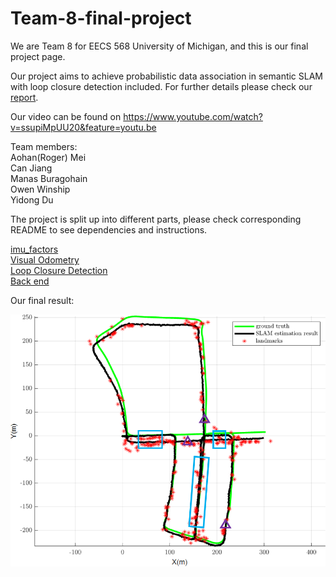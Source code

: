 # Team-8-final-project
We are Team 8 for EECS 568 University of Michigan, and this is our final project page.

Our project aims to achieve probabilistic data association in semantic SLAM with loop closure detection included. For further details please check our [report](https://github.com/YidongDu/Team-8-final-project/blob/master/Final_report/Team_8_Final_Report.pdf).

Our video can be found on https://www.youtube.com/watch?v=ssupiMpUU20&feature=youtu.be

Team members:  
Aohan(Roger) Mei  
Can Jiang  
Manas Buragohain  
Owen Winship  
Yidong Du  

The project is split up into different parts, please check corresponding README to see dependencies and instructions.

[imu_factors](https://github.com/YidongDu/Team-8-final-project/edit/master/imu_factors/README.md)  
[Visual Odometry](https://github.com/YidongDu/Team-8-final-project/edit/master/Visual_Odometry/README.md)  
[Loop Closure Detection](https://github.com/YidongDu/Team-8-final-project/edit/master/Loop_Closure_Detection/README.md)  
[Back end](https://github.com/YidongDu/Team-8-final-project/edit/master/Back_ends/README.md)


Our final result:  
  
![result](/image/Result.png)
